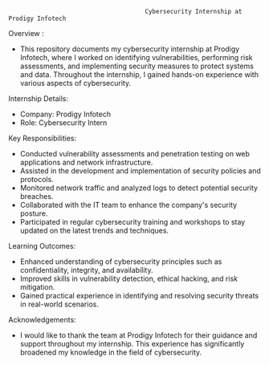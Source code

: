                                          Cybersecurity Internship at Prodigy Infotech 

Overview :

- This repository documents my cybersecurity internship at Prodigy Infotech, where I worked on identifying vulnerabilities, performing risk assessments, and implementing security 
  measures to protect systems and data. Throughout the internship, I gained hands-on experience with various aspects of cybersecurity.


Internship Details:

- Company: Prodigy Infotech
- Role: Cybersecurity Intern

Key Responsibilities:

- Conducted vulnerability assessments and penetration testing on web applications and network infrastructure.
-  Assisted in the development and implementation of security policies and protocols.
-  Monitored network traffic and analyzed logs to detect potential security breaches.
-  Collaborated with the IT team to enhance the company's security posture.
-  Participated in regular cybersecurity training and workshops to stay updated on the latest trends and techniques.


Learning Outcomes:

- Enhanced understanding of cybersecurity principles such as confidentiality, integrity, and availability.
- Improved skills in vulnerability detection, ethical hacking, and risk mitigation.
- Gained practical experience in identifying and resolving security threats in real-world scenarios.


Acknowledgements:

- I would like to thank the team at Prodigy Infotech for their guidance and support throughout my internship. This experience has significantly broadened my knowledge in the field of 
  cybersecurity.

